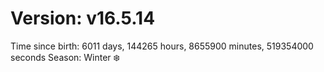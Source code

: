 # Version: v16.5.14
Time since birth: 6011 days, 144265 hours, 8655900 minutes, 519354000 seconds
Season: Winter ❄️
